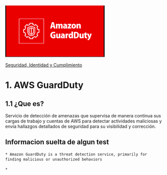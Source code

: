 ![Amazon Directory Service](../../00_assets/Seguridad,%20identidad%20y%20cumplimiento/guardDuty-logo.png)

[Seguridad, Identidad y Cumplimiento](../../05-Seguridad_Identidad_y_Cumplimiento/)

# 1. AWS GuardDuty

## 1.1 ¿Que es?

Servicio de detección de amenazas que supervisa de manera continua sus cargas de trabajo y cuentas de AWS para detectar actividades maliciosas y envía hallazgos detallados de seguridad para su visibilidad y corrección.


## Informacion suelta de algun test

    * Amazon GuardDuty is a threat detection service, primarily for finding malicious or unauthorized behaviors

    *



